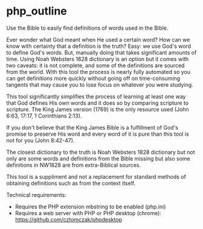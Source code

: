 # php_outline
 Use the Bible to easily find definitions of words used in the Bible.

 Ever wonder what God meant when He used a certain word? How can we know with certainty
 that a definition is the truth? Easy: we use God's word to define God's words. But,
 manually doing that takes significant amounts of time. Using Noah Websters 1828 dictionary
 is an option but it comes with two caveats: it is not complete, and some of the definitions
 are sourced from the world. With this tool the process is nearly fully automated so you
 can get definitions more quickly without going off on time-consuming tangents that may
 cause you to lose focus on whatever you were studying.
 
 This tool significantly simplifies the process of learning at least one way that God defines
 His own words and it does so by comparing scripture to scripture. The King James version (1769)
 is the only resource used (John 6:63, 17:17, 1 Corinthians 2:13).
 
 If you don't believe that the King James Bible is a fulfillment of God's promise to preserve His
 word and every word of it is pure than this tool is not for you (John 8:42-47).
 
 The closest dictionary to the truth is Noah Websters 1828 dictionary but not only
 are some words and definitions from the Bible missing but also some definitions in
 NW1828 are from extra-Biblical sources.

 This tool is a suppliment and not a replacement for standard methods of obtaining definitions
 such as from the context itself.

 Technical requirements:
 - Requires the PHP extension mbstring to be enabled (php.ini)
 - Requires a web server with PHP or PHP desktop (chrome): https://github.com/cztomczak/phpdesktop
 

